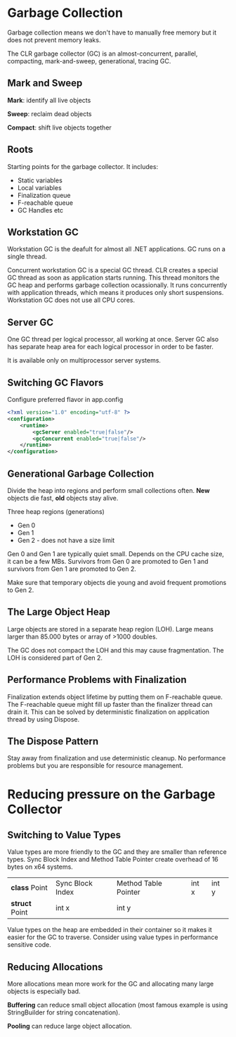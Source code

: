 # Garbage Collection

Garbage collection means we don't have to manually free memory but it does not prevent memory leaks.

The CLR garbage collector (GC) is an almost-concurrent, parallel, compacting, mark-and-sweep, generational, tracing GC.

## Mark and Sweep

**Mark**: identify all live objects

**Sweep**: reclaim dead objects

**Compact**: shift live objects together

## Roots

Starting points for the garbage collector. It includes:
* Static variables
* Local variables
* Finalization queue
* F-reachable queue
* GC Handles etc

## Workstation GC

Workstation GC is the deafult for almost all .NET applications. GC runs on a single thread.

Concurrent workstation GC is a special GC thread. CLR creates a special GC thread as soon as application starts running. This thread monitors the GC heap and performs garbage collection ocassionally. It runs concurrently with application threads, which means it produces only short suspensions. Workstation GC does not use all CPU cores.

## Server GC

One GC thread per logical processor, all working at once. Server GC also has separate heap area for each logical processor in order to be faster.

It is available only on multiprocessor server systems.

## Switching GC Flavors

Configure preferred flavor in app.config

```xml
<?xml version="1.0" encoding="utf-8" ?>
<configuration>
    <runtime>
        <gcServer enabled="true|false"/>
        <gcConcurrent enabled="true|false"/>
    </runtime>
</configuration>
```

## Generational Garbage Collection

Divide the heap into regions and perform small collections often.
**New** objects die fast, **old** objects stay alive.

Three heap regions (generations)
* Gen 0
* Gen 1
* Gen 2 - does not have a size limit

Gen 0 and Gen 1 are typically quiet small. Depends on the CPU cache size, it can be a few MBs.
Survivors from Gen 0 are promoted to Gen 1 and survivors from Gen 1 are promoted to Gen 2.

Make sure that temporary objects die young and avoid frequent promotions to Gen 2.

## The Large Object Heap

Large objects are stored in a separate heap region (LOH). Large means larger than 85.000 bytes or array of >1000 doubles.

The GC does not compact the LOH and this may cause fragmentation.
The LOH is considered part of Gen 2.

## Performance Problems with Finalization

Finalization extends object lifetime by putting them on F-reachable queue. The F-reachable queue might fill up faster than the finalizer thread can drain it. This can be solved by deterministic finalization on application thread by using Dispose.

## The Dispose Pattern

Stay away from finalization and use deterministic cleanup. No performance problems but you are responsible for resource management.

# Reducing pressure on the Garbage Collector

## Switching to Value Types

Value types are more friendly to the GC and they are smaller than reference types. Sync Block Index and Method Table Pointer create overhead of 16 bytes on x64 systems.

|                  |                  |                      |       |       |
|------------------|------------------|----------------------|-------|-------|
| **class** Point  | Sync Block Index | Method Table Pointer | int x | int y |
| **struct** Point | int x            | int y                |       |       |

Value types on the heap are embedded in their container so it makes it easier for the GC to traverse. Consider using value types in performance sensitive code.

## Reducing Allocations

More allocations mean more work for the GC and allocating many large objects is especially bad.

**Buffering** can reduce small object allocation (most famous example is using StringBuilder for string concatenation).

**Pooling** can reduce large object allocation.
